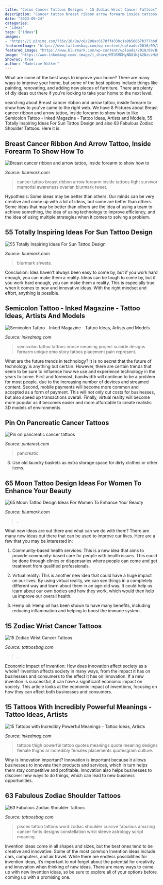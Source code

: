 ```yaml
---
title: "Colon Cancer Tattoos Designs - 15 Zodiac Wrist Cancer Tattoos"
description: "Cancer tattoo breast ribbon arrow forearm inside tattoos fight survivor memorial awareness ovarian blurmark tweet"
date: "2023-09-24"
categories:
- "ideas"
tags: ["ideas"]
images:
- "https://i.pinimg.com/736x/20/8a/c8/208ac8170ff433bc1a9b56867b377bbd.jpg"
featuredImage: "https://www.tattoosbag.com/wp-content/uploads/2016/09/Zodiac-Cancer-Tattoo-On-Wrist-wct115.jpg"
featured_image: "https://www.blurmark.com/wp-content/uploads/2018/09/Breast-cancer-ribbon-and-arrow-tattoo-inside-forearm-to-show-how-to-fight-with-cancer..jpg"
image: "https://www.inkedmag.com/.image/t_share/MTU5MDMyNDU1NjA2NzczMzk3/semicolon_campbell.jpg"
ShowToc: true
author: "Madeline Walker"
---
```



What are some of the best ways to improve your home?
There are many ways to improve your home, but some of the best options include things like painting, renovating, and adding new pieces of furniture. There are plenty of diy ideas out there if you're looking to take your home to the next level.

	

		
searching about Breast cancer ribbon and arrow tattoo, inside forearm to show how to you've came to the right web. We have 8 Pictures about Breast cancer ribbon and arrow tattoo, inside forearm to show how to like Semicolon Tattoo - Inked Magazine - Tattoo Ideas, Artists and Models, 55 Totally Inspiring Ideas For Sun Tattoo Design and also 63 Fabulous Zodiac Shoulder Tattoos. Here it is:
		
    
## Breast Cancer Ribbon And Arrow Tattoo, Inside Forearm To Show How To

<img loading=lazy src="https://www.blurmark.com/wp-content/uploads/2018/09/Breast-cancer-ribbon-and-arrow-tattoo-inside-forearm-to-show-how-to-fight-with-cancer..jpg" onerror="this.onerror=null;this.src='https://tse3.mm.bing.net/th?id=OIP.2gotyWfo1qHIrV_UTxekLgAAAA&amp;pid=15.1';" alt="Breast cancer ribbon and arrow tattoo, inside forearm to show how to">

_Source: blurmark.com_

>cancer tattoo breast ribbon arrow forearm inside tattoos fight survivor memorial awareness ovarian blurmark tweet. 

	

Hypothesis: Some ideas may be better than others.
Our minds can be very creative and come up with a lot of ideas, but some are better than others. Some ideas that may be better than others are the idea of using a team to achieve something, the idea of using technology to improve efficiency, and the idea of using multiple strategies when it comes to solving a problem.

    
## 55 Totally Inspiring Ideas For Sun Tattoo Design

<img loading=lazy src="https://www.blurmark.com/wp-content/uploads/2017/04/Colored-Sun-Tattoo-On-Arm-1024x1024.jpg" onerror="this.onerror=null;this.src='https://tse3.mm.bing.net/th?id=OIP.CL6WSGyGuTP_GsJ2Ae_UQgHaHa&amp;pid=15.1';" alt="55 Totally Inspiring Ideas For Sun Tattoo Design">

_Source: blurmark.com_

>blurmark shweta. 

	

Conclusion: Idea haven't always been easy to come by, but if you work hard enough, you can make them a reality.
Ideas can be tough to come by, but if you work hard enough, you can make them a reality. This is especially true when it comes to new and innovative ideas. With the right mindset and effort, anything is possible.

    
## Semicolon Tattoo - Inked Magazine - Tattoo Ideas, Artists And Models

<img loading=lazy src="https://www.inkedmag.com/.image/t_share/MTU5MDMyNDU1NjA2NzczMzk3/semicolon_campbell.jpg" onerror="this.onerror=null;this.src='https://tse1.mm.bing.net/th?id=OIP.r9d3P8wAXDCQ9Uzc7oBk1gHaHa&amp;pid=15.1';" alt="Semicolon Tattoo - Inked Magazine - Tattoo Ideas, Artists and Models">

_Source: inkedmag.com_

>semicolon tattoo tattoos noose meaning project suicide designs forearm unique emo story tatoos placement pain represent. 

	

What are the future trends in technology?
It is no secret that the future of technology is anything but certain. However, there are certain trends that seem to be sure to influence how we use and experience technology in the years to come. 
First and foremost, bandwidth will continue to be a problem for most people. due to the increasing number of devices and streamed content. Second, mobile payments will become more common and accepted as a form of payment. This will not only cut costs for businesses, but also speed up transactions overall. Finally, virtual reality will become more popular as it becomes easier and more affordable to create realistic 3D models of environments.

    
## Pin On Pancreatic Cancer Tattoos

<img loading=lazy src="https://i.pinimg.com/736x/20/8a/c8/208ac8170ff433bc1a9b56867b377bbd.jpg" onerror="this.onerror=null;this.src='https://tse3.mm.bing.net/th?id=OIP.aOxgcEMaahlcPcYKX1VP4wHaNK&amp;pid=15.1';" alt="Pin on pancreatic cancer tattoos">

_Source: pinterest.com_

>pancreatic. 

	

3. Use old laundry baskets as extra storage space for dirty clothes or other items.

    
## 65 Moon Tattoo Design Ideas For Women To Enhance Your Beauty

<img loading=lazy src="https://www.blurmark.com/wp-content/uploads/2017/03/Lace-Moon-Tattoo.jpg" onerror="this.onerror=null;this.src='https://tse1.mm.bing.net/th?id=OIP.lmk2PD66TnL-OaWsn_L_YAHaKG&amp;pid=15.1';" alt="65 Moon Tattoo Design Ideas For Women To Enhance Your Beauty">

_Source: blurmark.com_

>. 

	

What new ideas are out there and what can we do with them?
There are many new ideas out there that can be used to improve our lives. Here are a few that you may be interested in:
1. Community-based health services: This is a new idea that aims to provide community-based care for people with health issues. This could be done through clinics or dispensaries where people can come and get treatment from qualified professionals.

2. Virtual reality: This is another new idea that could have a huge impact on our lives. By using virtual reality, we can see things in a completely different way and learn about them in an age-old way. It could help us learn about our own bodies and how they work, which would then help us improve our overall health.

3. Hemp oil: Hemp oil has been shown to have many benefits, including reducing inflammation and helping to boost the immune system.

    
## 15 Zodiac Wrist Cancer Tattoos

<img loading=lazy src="https://www.tattoosbag.com/wp-content/uploads/2016/09/Zodiac-Cancer-Tattoo-On-Wrist-wct115.jpg" onerror="this.onerror=null;this.src='https://tse2.mm.bing.net/th?id=OIP.-JThA__rc5gY53cDdC0-NwHaFs&amp;pid=15.1';" alt="15 Zodiac Wrist Cancer Tattoos">

_Source: tattoosbag.com_

>. 

	

Economic impact of invention: How does innovation affect society as a whole?
Invention affects society in many ways, from the impact it has on businesses and consumers to the effect it has on innovation. If a new invention is successful, it can have a significant economic impact on society. This article looks at the economic impact of inventions, focusing on how they can affect both businesses and consumers.

    
## 15 Tattoos With Incredibly Powerful Meanings - Tattoo Ideas, Artists

<img loading=lazy src="https://www.inkedmag.com/.image/t_share/MTU5MDMyNDcyNzgzOTU1NjA1/powerful-feat.jpg" onerror="this.onerror=null;this.src='https://tse3.mm.bing.net/th?id=OIP.FbKeFB_oSBG6Yc-BYIN9PgHaF7&amp;pid=15.1';" alt="15 Tattoos with Incredibly Powerful Meanings - Tattoo Ideas, Artists">

_Source: inkedmag.com_

>tattoos thigh powerful tattoo quotes meanings quote meaning designs female thighs ar incredibly females placements quotesgram culture. 

	

Why is innovation important?
Innovation is important because it allows businesses to innovate their products and services, which in turn helps them stay competitive and profitable. Innovation also helps businesses to discover new ways to do things, which can lead to new business opportunities.

    
## 63 Fabulous Zodiac Shoulder Tattoos

<img loading=lazy src="http://www.tattoosbag.com/wp-content/uploads/2016/08/Pisces-Tattoo-Design-zst1073.jpg" onerror="this.onerror=null;this.src='https://tse2.mm.bing.net/th?id=OIP.Z-n0RUeP60UjXBgHRMF1lgHaJ4&amp;pid=15.1';" alt="63 Fabulous Zodiac Shoulder Tattoos">

_Source: tattoosbag.com_

>pisces tattoo tattoos word zodiac shoulder cursive fabulous amazing cancer fonts designs constellation wrist sleeve astrology script meaning. 

	

Invention ideas come in all shapes and sizes, but the best ones tend to be creative and innovative. Some of the most common Invention ideas include cars, computers, and air travel. While there are endless possibilities for invention ideas, it’s important to not forget about the potential for creativity and innovation when thinking of new ideas. There are many ways to come up with new Invention ideas, so be sure to explore all of your options before coming up with a promising one.

